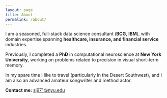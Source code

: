 ```yaml
---
layout: page
title: About
permalink: /about/
---
```


I am a seasoned, full-stack data science consultant (**BCG**, **IBM**), with domain expertise spanning **healthcare, insurance, and financial service** industries.

Previously, I completed a **PhD** in computational neuroscience at **New York University**, working on problems related to precision in visual short-term memory.

In my spare time I like to travel (particularly in the Desert Southwest), and I am also an advanced amateur songwriter and method actor.
 
**Contact me:** [sj971@nyu.edu](mailto:sj971@nyu.edu)
